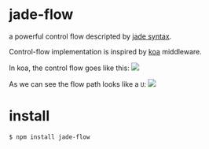 # jade-flow
a powerful control flow descripted by [jade syntax](https://github.com/jadejs/jade).

Control-flow implementation is inspired by [koa](https://github.com/koajs/koa) middleware.

In koa, the control flow goes like this:
![](https://camo.githubusercontent.com/d80cf3b511ef4898bcde9a464de491fa15a50d06/68747470733a2f2f7261772e6769746875622e636f6d2f66656e676d6b322f6b6f612d67756964652f6d61737465722f6f6e696f6e2e706e67)

As we can see the flow path looks like a `U`:
![](https://img.alicdn.com/tps/TB1Bp8WIFXXXXbPXFXXXXXXXXXX.png)

# install
`$ npm install jade-flow`

